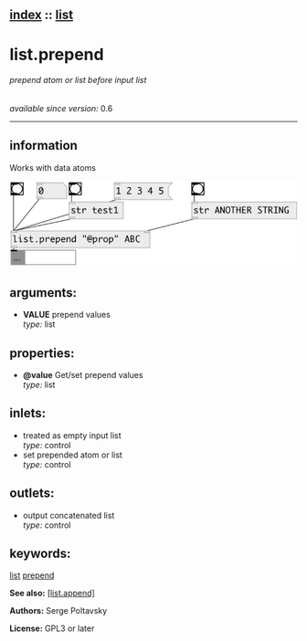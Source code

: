 [index](index.html) :: [list](category_list.html)
---

# list.prepend

###### prepend atom or list before input list

*available since version:* 0.6

---


## information
Works with data atoms


[![example](../examples/img/list.prepend.jpg)](../examples/pd/list.prepend.pd)



## arguments:

* **VALUE**
prepend values<br>
_type:_ list<br>





## properties:

* **@value** 
Get/set prepend values<br>
_type:_ list<br>



## inlets:

* treated as empty input list<br>
_type:_ control
* set prepended atom or list<br>
_type:_ control



## outlets:

* output concatenated list<br>
_type:_ control



## keywords:

[list](keywords/list.html)
[prepend](keywords/prepend.html)



**See also:**
[\[list.append\]](list.append.html)




**Authors:** Serge Poltavsky




**License:** GPL3 or later





